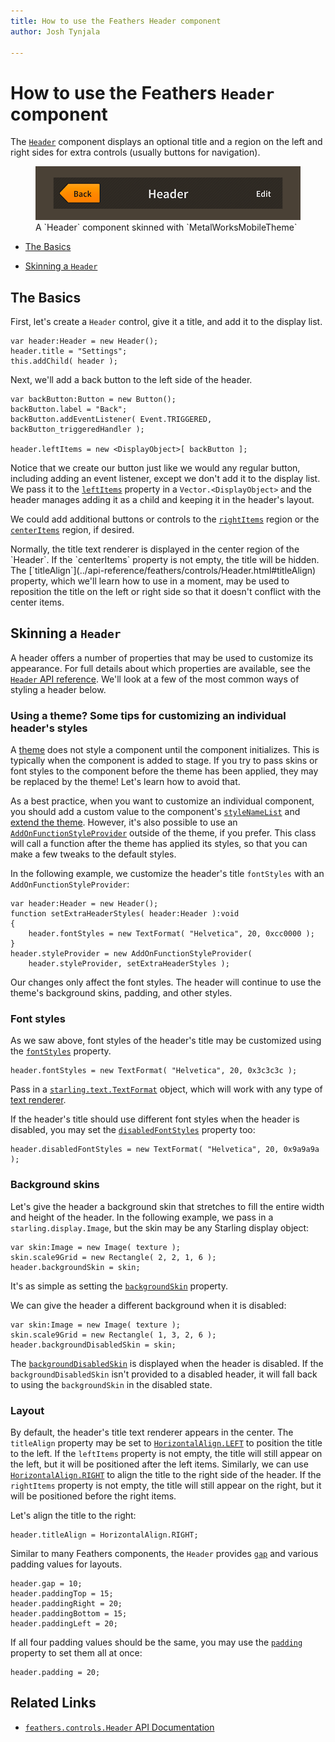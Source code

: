 ```yaml
---
title: How to use the Feathers Header component  
author: Josh Tynjala

---
```

# How to use the Feathers `Header` component

The [`Header`](../api-reference/feathers/controls/Header.html) component displays an optional title and a region on the left and right sides for extra controls (usually buttons for navigation).

<figure>
<img src="images/header.png" srcset="images/header@2x.png 2x" alt="Screenshot of a Feathers Header component" />
<figcaption>A `Header` component skinned with `MetalWorksMobileTheme`</figcaption>
</figure>

-   [The Basics](#the-basics)

-   [Skinning a `Header`](#skinning-a-header)

## The Basics

First, let's create a `Header` control, give it a title, and add it to the display list.

``` code
var header:Header = new Header();
header.title = "Settings";
this.addChild( header );
```

Next, we'll add a back button to the left side of the header.

``` code
var backButton:Button = new Button();
backButton.label = "Back";
backButton.addEventListener( Event.TRIGGERED, backButton_triggeredHandler );
 
header.leftItems = new <DisplayObject>[ backButton ];
```

Notice that we create our button just like we would any regular button, including adding an event listener, except we don't add it to the display list. We pass it to the [`leftItems`](../api-reference/feathers/controls/Header.html#leftItems) property in a `Vector.<DisplayObject>` and the header manages adding it as a child and keeping it in the header's layout.

We could add additional buttons or controls to the [`rightItems`](../api-reference/feathers/controls/Header.html#rightItems) region or the [`centerItems`](../api-reference/feathers/controls/Header.html#centerItems) region, if desired.

<aside class="warn">Normally, the title text renderer is displayed in the center region of the `Header`. If the `centerItems` property is not empty, the title will be hidden. The [`titleAlign`](../api-reference/feathers/controls/Header.html#titleAlign) property, which we'll learn how to use in a moment, may be used to reposition the title on the left or right side so that it doesn't conflict with the center items.</aside>

## Skinning a `Header`

A header offers a number of properties that may be used to customize its appearance. For full details about which properties are available, see the [`Header` API reference](../api-reference/feathers/controls/Header.html). We'll look at a few of the most common ways of styling a header below.

### Using a theme? Some tips for customizing an individual header's styles

A [theme](themes.html) does not style a component until the component initializes. This is typically when the component is added to stage. If you try to pass skins or font styles to the component before the theme has been applied, they may be replaced by the theme! Let's learn how to avoid that.

As a best practice, when you want to customize an individual component, you should add a custom value to the component's [`styleNameList`](../api-reference/feathers/core/FeathersControl.html#styleNameList) and [extend the theme](extending-themes.html). However, it's also possible to use an [`AddOnFunctionStyleProvider`](../api-reference/feathers/skins/AddOnFunctionStyleProvider.html) outside of the theme, if you prefer. This class will call a function after the theme has applied its styles, so that you can make a few tweaks to the default styles.

In the following example, we customize the header's title `fontStyles` with an `AddOnFunctionStyleProvider`:

``` code
var header:Header = new Header();
function setExtraHeaderStyles( header:Header ):void
{
	header.fontStyles = new TextFormat( "Helvetica", 20, 0xcc0000 );
}
header.styleProvider = new AddOnFunctionStyleProvider(
	header.styleProvider, setExtraHeaderStyles );
```

Our changes only affect the font styles. The header will continue to use the theme's background skins, padding, and other styles.

### Font styles

As we saw above, font styles of the header's title may be customized using the [`fontStyles`](../api-reference/feathers/controls/Header.html#fontStyles) property.

``` code
header.fontStyles = new TextFormat( "Helvetica", 20, 0x3c3c3c );
```

Pass in a [`starling.text.TextFormat`](http://doc.starling-framework.org/current/starling/text/TextFormat.html) object, which will work with any type of [text renderer](text-renderers.html).

If the header's title should use different font styles when the header is disabled, you may set the [`disabledFontStyles`](../api-reference/feathers/controls/Header.html#disabledFontStyles) property too:

``` code
header.disabledFontStyles = new TextFormat( "Helvetica", 20, 0x9a9a9a );
```

### Background skins

Let's give the header a background skin that stretches to fill the entire width and height of the header. In the following example, we pass in a `starling.display.Image`, but the skin may be any Starling display object:

``` code
var skin:Image = new Image( texture );
skin.scale9Grid = new Rectangle( 2, 2, 1, 6 );
header.backgroundSkin = skin;
```

It's as simple as setting the [`backgroundSkin`](../api-reference/feathers/controls/Header.html#backgroundSkin) property.

We can give the header a different background when it is disabled:

``` code
var skin:Image = new Image( texture );
skin.scale9Grid = new Rectangle( 1, 3, 2, 6 );
header.backgroundDisabledSkin = skin;
```

The [`backgroundDisabledSkin`](../api-reference/feathers/controls/Header.html#backgroundDisabledSkin) is displayed when the header is disabled. If the `backgroundDisabledSkin` isn't provided to a disabled header, it will fall back to using the `backgroundSkin` in the disabled state.

### Layout

By default, the header's title text renderer appears in the center. The `titleAlign` property may be set to [`HorizontalAlign.LEFT`](../api-reference/feathers/layout/HorizontalAlign.html#LEFT) to position the title to the left. If the `leftItems` property is not empty, the title will still appear on the left, but it will be positioned after the left items. Similarly, we can use [`HorizontalAlign.RIGHT`](../api-reference/feathers/layout/HorizontalAlign.html#RIGHT) to align the title to the right side of the header. If the `rightItems` property is not empty, the title will still appear on the right, but it will be positioned before the right items.

Let's align the title to the right:

``` code
header.titleAlign = HorizontalAlign.RIGHT;
```

Similar to many Feathers components, the `Header` provides [`gap`](../api-reference/feathers/controls/Header.html#gap) and various padding values for layouts.

``` code
header.gap = 10;
header.paddingTop = 15;
header.paddingRight = 20;
header.paddingBottom = 15;
header.paddingLeft = 20;
```

If all four padding values should be the same, you may use the [`padding`](../api-reference/feathers/controls/Header.html#padding) property to set them all at once:

``` code
header.padding = 20;
```

## Related Links

-   [`feathers.controls.Header` API Documentation](../api-reference/feathers/controls/Header.html)